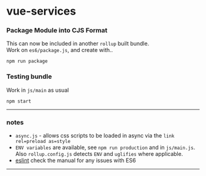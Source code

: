# vue-services

### Package Module into CJS Format
This can now be included in another `rollup` built bundle.  
Work on `es6/package.js`, and create with..
    
    npm run package

### Testing bundle
Work in `js/main` as usual

    npm start

---

### notes
* `async.js` - allows css scripts to be loaded in async via the `link rel=preload as=style`
* `ENV variables` are available, see `npm run production` and in `js/main.js`. Also `rollup.config.js` detects `ENV` and `uglifies` where applicable.
* [eslint](http://eslint.org/docs/user-guide/configuring) check the manual for any issues with ES6

---
